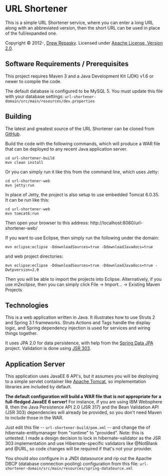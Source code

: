 URL Shortener
=============

This is a simple URL Shortener service, where you can enter a long URL along with an abbreviated version, then the short URL can be used in place of the full/expanded one.

Copyright &copy; 2012-, [Drew Repasky].  Licensed under [Apache License, Version 2.0].


Software Requirements / Prerequisites
-------------------------------------
This project requires Maven 3 and a Java Development Kit (JDK) v1.6 or newer to compile the code.

The default database is configured to be MySQL 5.  You must update this file with your database settings: `url-shortener-domain/src/main/resources/dev.properties`


Building
--------
The latest and greatest source of the URL Shortener can be cloned from [GitHub].

Build the code with the following commands, which will produce a WAR file that can be deployed to any recent Java application server.

    cd url-shortener-build
    mvn clean install


Or you can simply run it like this from the command line, which uses Jetty:

    cd url-shortener-web
    mvn jetty:run

In place of Jetty, the project is also setup to use embedded Tomcat 6.0.35.  It can be run like this:

    cd url-shortener-web
    mvn tomcat6:run

Then open your browser to this address: http://localhost:8080/url-shortener-web/

If you want to use Eclipse, then simply run the following under the domain:

    mvn eclipse:eclipse -DdownloadSources=true -DdownloadJavadocs=true

and web project directories:

    mvn eclipse:eclipse -DdownloadSources=true -DdownloadJavadocs=true -Dwtpversion=2.0

Then you will be able to import the projects into Eclipse.  Alternatively, if you use _m2eclipse_, then you can simply click File -> Import... -> Existing Maven Projects


Technologies
------------
This is a web application written in Java.  It illustrates how to use Struts 2 and Spring 3.1 frameworks.  Struts Actions and Tags handle the display logic, and Spring dependency injection is used for services and wiring things together.

It uses JPA 2.0 for data persistence, with help from the [Spring Data JPA] project.  Validation is done using [JSR 303].


Application Server
------------------
This application uses JavaEE 6 API's, but it assumes you will be deploying to a simple servlet container like [Apache Tomcat], so implementation libraries are included by default.

**The default configuration will build a WAR file that is _not_ appropriate for a full-fledged JavaEE 6 server!**  For instance, if you are using IBM Websphere 8, then the Java Persistence API 2.0 (JSR 317) and the Bean Validation API (JSR 303) dependencies will already be provided, so you don't need Maven to include those in the WAR.

Just edit this file -- `url-shortener-build/pom.xml` -- and change the <scope/> of hibernate-entitymanager from "runtime" to "provided".  Note: this is untested.  I made a design decision to lock in hibernate-validator as the JSR 303 implementation and use Hibernate-specific validators like @NotBlank and @URL, so code changes will be required if that's not your provider.

You should also configure in a JNDI datasource and rip out the Apache DBCP (database connection pooling) configuration from this file: `url-shortener-domain/src/main/resources/spring-dataSource.xml`



[Drew Repasky]: http://twitter.com/drewrepasky
[Apache License, Version 2.0]: http://www.apache.org/licenses/LICENSE-2.0.html
[Apache Tomcat]: http://tomcat.apache.org/
[JSR 303]: http://beanvalidation.org/1.0/spec/
[Spring Data JPA]: http://www.springsource.org/spring-data/jpa
[GitHub]:https://github.com/d-rep/

